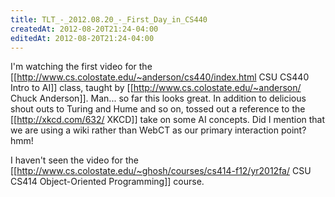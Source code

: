 ```yaml
---
title: TLT_-_2012.08.20_-_First_Day_in_CS440
createdAt: 2012-08-20T21:24-04:00
editedAt: 2012-08-20T21:24-04:00
---
```


I'm watching the first video for the [[http://www.cs.colostate.edu/~anderson/cs440/index.html CSU CS440 Intro to AI]] class, taught by [[http://www.cs.colostate.edu/~anderson/ Chuck Anderson]]. Man... so far this looks great. In addition to delicious shout outs to Turing and Hume and so on, tossed out a reference to the [[http://xkcd.com/632/ XKCD]] take on some AI concepts. Did I mention that we are using a wiki rather than WebCT as our primary interaction point? hmm!

I haven't seen the video for the [[http://www.cs.colostate.edu/~ghosh/courses/cs414-f12/yr2012fa/ CSU CS414 Object-Oriented Programming]] course.

